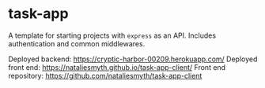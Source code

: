 # task-app

A template for starting projects with `express` as an API. Includes
authentication and common middlewares.

Deployed backend: <https://cryptic-harbor-00209.herokuapp.com/>
Deployed front end: <https://nataliesmyth.github.io/task-app-client/>
Front end repository: <https://github.com/nataliesmyth/task-app-client>
